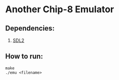 # Another Chip-8 Emulator

## Dependencies:
1. [SDL2](https://wiki.libsdl.org/SDL2/Installation)

## How to run:
```
make
./emu <filename>
```
